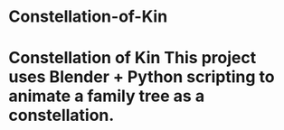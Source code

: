 # Constellation-of-Kin
# Constellation of Kin  This project uses Blender + Python scripting to animate a family tree as a constellation.   
